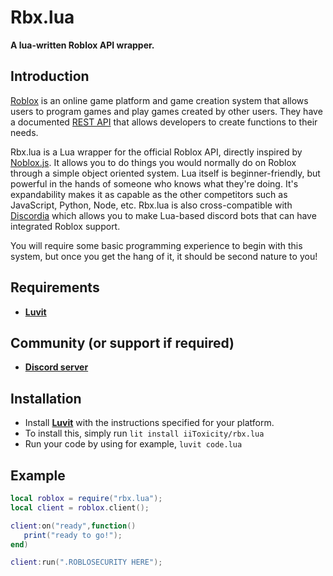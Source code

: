 # Rbx.lua
**A lua-written Roblox API wrapper.**
## Introduction

[Roblox](https://roblox.com) is an online game platform and game creation system that allows users to program games and play games created by other users. 
They have a documented [REST API](https://devforum.roblox.com/t/document-all-roblox-api-sites-on-the-developer-hub/154714) that allows developers to create functions to their needs.

Rbx.lua is a Lua wrapper for the official Roblox API, directly inspired by [Noblox.js](https://github.com/suufi/noblox.js). It allows you to do things you would normally do on Roblox through a simple object oriented system. Lua itself is beginner-friendly, but powerful in the hands of someone who knows what they're doing. It's expandability makes it as capable as the other competitors such as JavaScript, Python, Node, etc. Rbx.lua is also cross-compatible with [Discordia](https://github.com/SinisterRectus/Discordia) which allows you to make Lua-based discord bots that can have integrated Roblox support.

You will require some basic programming experience to begin with this system, but once you get the hang of it, it should be second nature to you!

## Requirements
- [**Luvit**](https://luvit.io/install.html)

## Community (or support if required)
- [**Discord server**](https://discord.gg/5ssrpQc)

## Installation
- Install [**Luvit**](https://luvit.io/install.html) with the instructions specified for your platform.
- To install this, simply run `lit install iiToxicity/rbx.lua`
- Run your code by using for example, `luvit code.lua`

## Example
```lua
local roblox = require("rbx.lua");
local client = roblox.client();

client:on("ready",function()
   print("ready to go!");
end)

client:run(".ROBLOSECURITY HERE");
```
